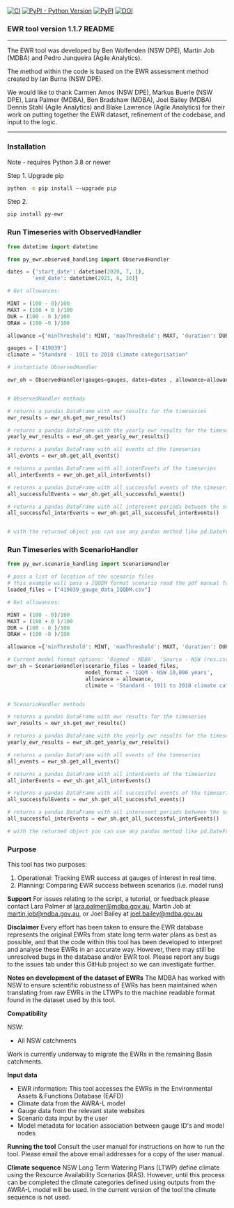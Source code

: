 [![CI](https://github.com/MDBAuth/EWR_tool/actions/workflows/test-release.yml/badge.svg)]()
[![PyPI - Python Version](https://img.shields.io/pypi/pyversions/py-ewr)](https://pypi.org/project/py-ewr/)
[![PyPI](https://img.shields.io/pypi/v/py-ewr)](https://pypi.org/project/py-ewr/)
[![DOI](https://zenodo.org/badge/342122359.svg)](https://zenodo.org/badge/latestdoi/342122359)

### **EWR tool version 1.1.7 README**

*************
The EWR tool was developed by Ben Wolfenden (NSW DPE), Martin Job (MDBA) and Pedro Junqueira (Agile Analytics).

The method within the code is based on the EWR assessment method created by Ian Burns (NSW DPE).

We would like to thank Carmen Amos (NSW DPE), Markus Buerle (NSW DPE), Lara Palmer (MDBA), Ben Bradshaw (MDBA), Joel Bailey (MDBA) Dennis Stahl (Agile Analytics) and Blake Lawrence (Agile Analytics)  for their work on putting together the EWR dataset, refinement of the codebase, and input to the logic.
*************


### **Installation**

Note - requires Python 3.8 or newer

Step 1. 
Upgrade pip
```bash
python -m pip install –-upgrade pip
```

Step 2.
```bash
pip install py-ewr
``` 

### Run Timeseries with ObservedHandler

```python
from datetime import datetime

from py_ewr.observed_handling import ObservedHandler

dates = {'start_date': datetime(2020, 7, 1), 
        'end_date': datetime(2021, 6, 30)}

# Get allowances:

MINT = (100 - 0)/100
MAXT = (100 + 0 )/100
DUR = (100 - 0 )/100
DRAW = (100 -0 )/100

allowance ={'minThreshold': MINT, 'maxThreshold': MAXT, 'duration': DUR, 'drawdown': DRAW}

gauges = ['419039']
climate = "Standard - 1911 to 2018 climate categorisation"

# instantiate ObservedHandler

ewr_oh = ObservedHandler(gauges=gauges, dates=dates , allowance=allowance, climate=climate)


# ObservedHandler methods

# returns a pandas DataFrame with ewr results for the timeseries
ewr_results = ewr_oh.get_ewr_results()

# returns a pandas DataFrame with the yearly ewr results for the timeseries
yearly_ewr_results = ewr_oh.get_yearly_ewr_results()

# returns a pandas DataFrame with all events of the timeseries
all_events = ewr_oh.get_all_events()

# returns a pandas DataFrame with all interEvents of the timeseries
all_interEvents = ewr_oh.get_all_interEvents()

# returns a pandas DataFrame with all successful events of the timeseries
all_successfulEvents = ewr_oh.get_all_successful_events()

# returns a pandas DataFrame with all interevent periods between the successful events of the timeseries
all_successful_interEvents = ewr_oh.get_all_successful_interEvents()


# with the returned object you can use any pandas method like pd.DateFrame.to_csv() etc.

```

### Run Timeseries with ScenarioHandler

```python
from py_ewr.scenario_handling import ScenarioHandler

# pass a list of location of the scenario files
# this example will pass a IQQDM format scenario read the pdf manual for details
loaded_files = ["419039_gauge_data_IQQDM.csv"]

# Get allowances:

MINT = (100 - 0)/100
MAXT = (100 + 0 )/100
DUR = (100 - 0 )/100
DRAW = (100 -0 )/100

allowance ={'minThreshold': MINT, 'maxThreshold': MAXT, 'duration': DUR, 'drawdown': DRAW}

# Current model format options: 'Bigmod - MDBA', 'Source - NSW (res.csv)', 'IQQM - NSW 10,000 years' - see manual for formatting requirements
ewr_sh = ScenarioHandler(scenario_files = loaded_files, 
                         model_format = 'IQQM - NSW 10,000 years', 
                         allowance = allowance, 
                         climate = 'Standard - 1911 to 2018 climate categorisation' )


# ScenarioHandler methods

# returns a pandas DataFrame with ewr results for the timeseries
ewr_results = ewr_sh.get_ewr_results()

# returns a pandas DataFrame with the yearly ewr results for the timeseries
yearly_ewr_results = ewr_sh.get_yearly_ewr_results()

# returns a pandas DataFrame with all events of the timeseries
all_events = ewr_sh.get_all_events()

# returns a pandas DataFrame with all interEvents of the timeseries
all_interEvents = ewr_sh.get_all_interEvents()

# returns a pandas DataFrame with all successful events of the timeseries
all_successfulEvents = ewr_sh.get_all_successful_events()

# returns a pandas DataFrame with all interevent periods between the successful events of the timeseries
all_successful_interEvents = ewr_sh.get_all_successful_interEvents()

# with the returned object you can use any pandas method like pd.DateFrame.to_csv() etc.

```

### **Purpose**
This tool has two purposes:
1. Operational: Tracking EWR success at gauges of interest in real time.
2. Planning: Comparing EWR success between scenarios (i.e. model runs)

**Support**
For issues relating to the script, a tutorial, or feedback please contact Lara Palmer at lara.palmer@mdba.gov.au, Martin Job at martin.job@mdba.gov.au, or Joel Bailey at joel.bailey@mdba.gov.au


**Disclaimer**
Every effort has been taken to ensure the EWR database represents the original EWRs from state long term water plans as best as possible, and that the code within this tool has been developed to interpret and analyse these EWRs in an accurate way. However, there may still be unresolved bugs in the database and/or EWR tool. Please report any bugs to the issues tab under this GitHub project so we can investigate further. 


**Notes on development of the dataset of EWRs**
The MDBA has worked with NSW to ensure scientific robustness of EWRs has been maintained when translating from raw EWRs in the LTWPs to the machine readable format found in the dataset used by this tool. 

**Compatibility**

NSW:
- All NSW catchments

Work is currently underway to migrate the EWRs in the remaining Basin catchments.

**Input data**
- EWR information: This tool accesses the EWRs in the Environmental Assets & Functions Database (EAFD)
- Climate data from the AWRA-L model
- Gauge data from the relevant state websites
- Scenario data input by the user
- Model metadata for location association between gauge ID's and model nodes

**Running the tool**
Consult the user manual for instructions on how to run the tool. Please email the above email addresses for a copy of the user manual.

**Climate sequence**
NSW Long Term Watering Plans (LTWP) define climate using the Resource Availability Scenarios (RAS). However, until this process can be completed the climate categories defined using outputs from the AWRA-L model will be used. 
In the current version of the tool the climate sequence is not used.


